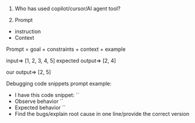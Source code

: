 
1. Who has used copilot/cursor/AI agent tool?


2. Prompt
- instruction
- Context

Prompt = goal + constraints + context + example


input=>
[1, 2, 3, 4, 5]
expected output=> 
[2, 4]

our output=>
[2, 5]




Debugging code snippets prompt example:
- I have this code snippet: ``
- Observe behavior ``
- Expected behavior ``
- Find the bugs/explain root cause in one line/provide the correct version

